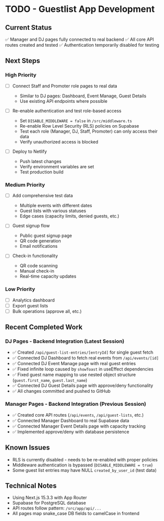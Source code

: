 # TODO - Guestlist App Development

## Current Status
✅ Manager and DJ pages fully connected to real backend
✅ All core API routes created and tested
✅ Authentication temporarily disabled for testing

## Next Steps

### High Priority
- [ ] Connect Staff and Promoter role pages to real data
  - Similar to DJ pages: Dashboard, Event Manage, Guest Details
  - Use existing API endpoints where possible

- [ ] Re-enable authentication and test role-based access
  - Set `DISABLE_MIDDLEWARE = false` in `/src/middleware.ts`
  - Re-enable Row Level Security (RLS) policies on Supabase
  - Test each role (Manager, DJ, Staff, Promoter) can only access their data
  - Verify unauthorized access is blocked

- [ ] Deploy to Netlify
  - Push latest changes
  - Verify environment variables are set
  - Test production build

### Medium Priority
- [ ] Add comprehensive test data
  - Multiple events with different dates
  - Guest lists with various statuses
  - Edge cases (capacity limits, denied guests, etc.)

- [ ] Guest signup flow
  - Public guest signup page
  - QR code generation
  - Email notifications

- [ ] Check-in functionality
  - QR code scanning
  - Manual check-in
  - Real-time capacity updates

### Low Priority
- [ ] Analytics dashboard
- [ ] Export guest lists
- [ ] Bulk operations (approve all, etc.)

## Recent Completed Work

### DJ Pages - Backend Integration (Latest Session)
- ✅ Created `/api/guest-list-entries/[entryId]` for single guest fetch
- ✅ Connected DJ Dashboard to fetch real events from `/api/events/[id]`
- ✅ Connected DJ Event Manage page with real guest entries
- ✅ Fixed infinite loop caused by `showToast` in useEffect dependencies
- ✅ Fixed guest name mapping to use nested object structure (`guest.first_name`, `guest.last_name`)
- ✅ Connected DJ Guest Details page with approve/deny functionality
- ✅ All changes committed and pushed to GitHub

### Manager Pages - Backend Integration (Previous Session)
- ✅ Created core API routes (`/api/events`, `/api/guest-lists`, etc.)
- ✅ Connected Manager Dashboard to real Supabase data
- ✅ Connected Manager Event Details page with capacity tracking
- ✅ Implemented approve/deny with database persistence

## Known Issues
- RLS is currently disabled - needs to be re-enabled with proper policies
- Middleware authentication is bypassed (`DISABLE_MIDDLEWARE = true`)
- Some guest list entries may have NULL `created_by_user_id` (test data)

## Technical Notes
- Using Next.js 15.3.3 with App Router
- Supabase for PostgreSQL database
- API routes follow pattern: `/src/app/api/...`
- All pages map snake_case DB fields to camelCase in frontend
